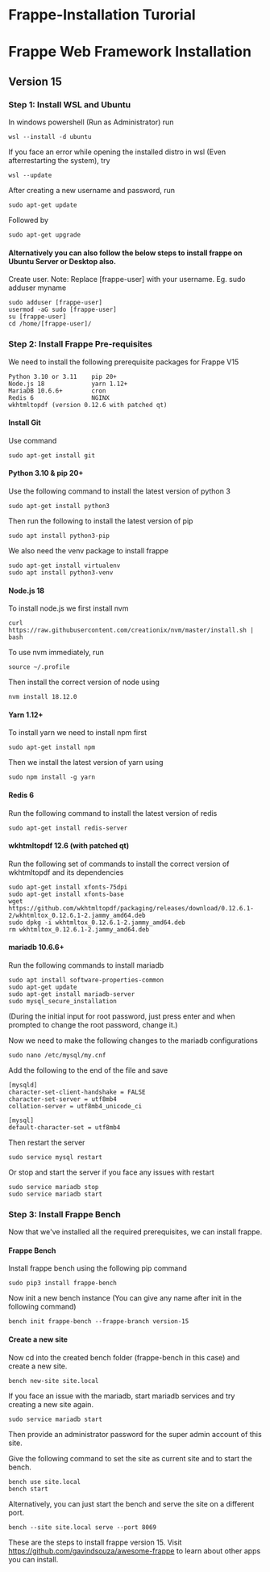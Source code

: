 # Frappe-Installation Turorial
# Frappe Web Framework Installation

## Version 15
<h3><b> Step 1: Install WSL and Ubuntu </b></h3>

In windows powershell (Run as Administrator) run 

    wsl --install -d ubuntu

If you face an error while opening the installed distro in wsl (Even afterrestarting the system), try

    wsl --update


After creating a new username and password, run 
    
    sudo apt-get update

Followed by

    sudo apt-get upgrade

#### Alternatively you can also follow the below steps to install frappe on Ubuntu Server or Desktop also.

Create user. Note: Replace [frappe-user] with your username. Eg. sudo adduser myname

    sudo adduser [frappe-user]
    usermod -aG sudo [frappe-user]
    su [frappe-user] 
    cd /home/[frappe-user]/
      
<h3><b> Step 2: Install Frappe Pre-requisites </b></h3>

We need to install the following prerequisite packages for Frappe V15

    Python 3.10 or 3.11    pip 20+  
    Node.js 18             yarn 1.12+ 
    MariaDB 10.6.6+        cron
    Redis 6                NGINX
    wkhtmltopdf (version 0.12.6 with patched qt)

#### Install Git
Use command

    sudo apt-get install git

#### Python 3.10 & pip 20+
Use the following command to install the latest version of python 3
    
    sudo apt-get install python3

Then run the following to install the latest version of pip

    sudo apt install python3-pip

We also need the venv package to install frappe

    sudo apt-get install virtualenv
    sudo apt install python3-venv
    
#### Node.js 18
To install node.js we first install nvm

    curl https://raw.githubusercontent.com/creationix/nvm/master/install.sh | bash

To use nvm immediately, run
    
    source ~/.profile

Then install the correct version of node using

    nvm install 18.12.0

#### Yarn 1.12+
To install yarn we need to install npm first

    sudo apt-get install npm

Then we install the latest version of yarn using

    sudo npm install -g yarn

#### Redis 6
Run the following command to install the latest version of redis

    sudo apt-get install redis-server

#### wkhtmltopdf 12.6 (with patched qt)
Run the following set of commands to install the correct version of wkhtmltopdf and its dependencies

    sudo apt-get install xfonts-75dpi
    sudo apt-get install xfonts-base
    wget https://github.com/wkhtmltopdf/packaging/releases/download/0.12.6.1-2/wkhtmltox_0.12.6.1-2.jammy_amd64.deb
    sudo dpkg -i wkhtmltox_0.12.6.1-2.jammy_amd64.deb
    rm wkhtmltox_0.12.6.1-2.jammy_amd64.deb

#### mariadb 10.6.6+
Run the following commands to install mariadb

    sudo apt install software-properties-common
    sudo apt-get update
    sudo apt-get install mariadb-server
    sudo mysql_secure_installation

(During the initial input for root password, just press enter and when prompted to change the root password, change it.)

Now we need to make the following changes to the mariadb configurations

    sudo nano /etc/mysql/my.cnf

Add the following to the end of the file and save

    [mysqld]
    character-set-client-handshake = FALSE
    character-set-server = utf8mb4
    collation-server = utf8mb4_unicode_ci

    [mysql]
    default-character-set = utf8mb4

Then restart the server

    sudo service mysql restart

Or stop and start the server if you face any issues with restart

    sudo service mariadb stop
    sudo service mariadb start
    
<h3><b> Step 3: Install Frappe Bench </b></h3>
Now that we've installed all the required prerequisites, we can install frappe.

#### Frappe Bench
Install frappe bench using the following pip command

    sudo pip3 install frappe-bench

Now init a new bench instance (You can give any name after init in the following command)

    bench init frappe-bench --frappe-branch version-15

#### Create a new site
Now cd into the created bench folder (frappe-bench in this case) and create a new site.

    bench new-site site.local

If you face an issue with the mariadb, start mariadb services and try creating a new site again.

    sudo service mariadb start

Then provide an administrator password for the super admin account of this site.

Give the following command to set the site as current site and to start the bench.

    bench use site.local
    bench start

Alternatively, you can just start the bench and serve the site on a different port.

    bench --site site.local serve --port 8069

These are the steps to install frappe version 15. Visit https://github.com/gavindsouza/awesome-frappe to learn about other apps you can install.
